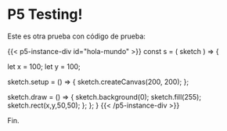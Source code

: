 # P5 Testing!

Este es otra prueba con código de prueba:

{{< p5-instance-div id="hola-mundo" >}} 
const s = ( sketch ) => {

  let x = 100;
  let y = 100;

  sketch.setup = () => {
    sketch.createCanvas(200, 200);
  };

  sketch.draw = () => {
    sketch.background(0);
    sketch.fill(255);
    sketch.rect(x,y,50,50);
  };
};
}
{{< /p5-instance-div >}} 



Fin.
